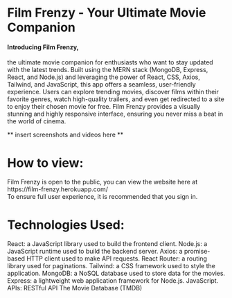 <h1> Film Frenzy - Your Ultimate Movie Companion </h1>
<h4> Introducing Film Frenzy, </h4>
<p>the ultimate movie companion for enthusiasts who want to stay updated with the latest trends. Built using the MERN stack (MongoDB, Express, React, and Node.js) and leveraging the power of React, CSS, Axios, Tailwind, and JavaScript, this app offers a seamless, user-friendly experience. Users can explore trending movies, discover films within their favorite genres, watch high-quality trailers, and even get redirected to a site to enjoy their chosen movie for free. Film Frenzy provides a visually stunning and highly responsive interface, ensuring you never miss a beat in the world of cinema. </p>

** insert screenshots and videos here **

<h1> How to view: </h1>
<p> 
Film Frenzy is open to the public, you can view the website here at <br />
https://film-frenzy.herokuapp.com/ <br />
To ensure full user experience, it is recommended that you sign in.
</p>

<h1> Technologies Used: </h1>
<p> 
React: a JavaScript library used to build the frontend client.
Node.js: a JavaScript runtime used to build the backend server.
Axios: a promise-based HTTP client used to make API requests.
React Router: a routing library used for paginations.
Tailwind: a CSS framework used to style the application.
MongoDB: a NoSQL database used to store data for the movies.
Express: a lightweight web application framework for Node.js.
JavaScript.
APIs:
RESTful API
The Movie Database (TMDB)
</p>

